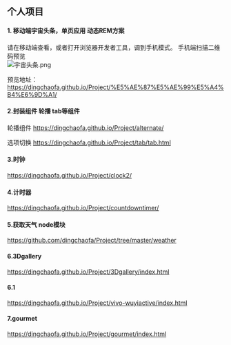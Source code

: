 ## 个人项目

#### 1. 移动端宇宙头条，单页应用   动态REM方案  
请在移动端查看，或者打开浏览器开发者工具，调到手机模式。 
手机端扫描二维码预览   
![宇宙头条.png](https://ooo.0o0.ooo/2017/05/28/592a9f71a9eec.png) 
   
预览地址：https://dingchaofa.github.io/Project/%E5%AE%87%E5%AE%99%E5%A4%B4%E6%9D%A1/

#### 2.封装组件 轮播 tab等组件  
轮播组件 https://dingchaofa.github.io/Project/alternate/    

选项切换 https://dingchaofa.github.io/Project/tab/tab.html

#### 3.时钟
https://dingchaofa.github.io/Project/clock2/

#### 4.计时器
https://dingchaofa.github.io/Project/countdowntimer/

#### 5.获取天气 node模块
https://github.com/dingchaofa/Project/tree/master/weather

#### 6.3Dgallery  
https://dingchaofa.github.io/Project/3Dgallery/index.html

#### 6.1
https://dingchaofa.github.io/Project/vivo-wuyiactive/index.html

#### 7.gourmet  
https://dingchaofa.github.io/Project/gourmet/index.html
